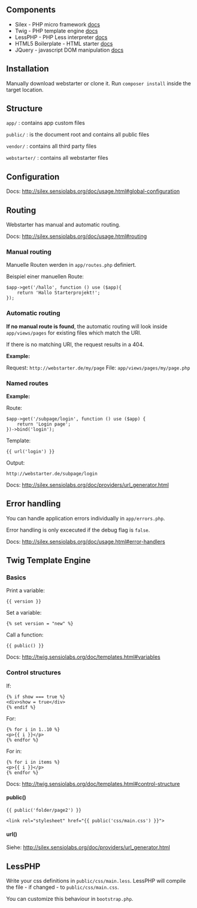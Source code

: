 ## Components

  * Silex - PHP micro framework [docs](http://silex.sensiolabs.org/)
  * Twig - PHP template engine [docs](http://twig.sensiolabs.org/)
  * LessPHP - PHP Less interpreter [docs](https://github.com/leafo/lessphp)
  * HTML5 Boilerplate - HTML starter [docs](http://html5boilerplate.com/)
  * JQuery - javascript DOM manipulation [docs](http://jquery.com/)

## Installation

Manually download webstarter or clone it. Run ``composer install`` inside the target location.

## Structure

``app/`` : contains app custom files

``public/`` : is the document root and contains all public files

``vendor/`` : contains all third party files

``webstarter/`` : contains all webstarter files

## Configuration

Docs: http://silex.sensiolabs.org/doc/usage.html#global-configuration

## Routing

Webstarter has manual and automatic routing.

Docs: http://silex.sensiolabs.org/doc/usage.html#routing

### Manual routing

Manuelle Routen werden in ``app/routes.php`` definiert.

Beispiel einer manuellen Route:

````
$app->get('/hallo', function () use ($app){
    return 'Hallo Starterprojekt!';
});
````

### Automatic routing

__If no manual route is found__, the automatic routing will look inside ``app/views/pages`` for existing files which match the URI.

If there is no matching URI, the request results in a 404.

__Example:__

Request: ``http://webstarter.de/my/page``
File: ``app/views/pages/my/page.php``

### Named routes

__Example:__

Route:
````
$app->get('/subpage/login', function () use ($app) {
	return 'Login page';
})->bind('login');
````

Template:
````
{{ url('login') }}
````

Output:
````
http://webstarter.de/subpage/login
````

Docs: http://silex.sensiolabs.org/doc/providers/url_generator.html

## Error handling

You can handle application errors individually in ``app/errors.php``.

Error handling is only excecuted if the debug flag is ``false``.

Docs: http://silex.sensiolabs.org/doc/usage.html#error-handlers

## Twig Template Engine

### Basics

Print a variable:
````
{{ version }}
````

Set a variable:
````
{% set version = "new" %}
````

Call a function:
````
{{ public() }}
````

Docs: http://twig.sensiolabs.org/doc/templates.html#variables

### Control structures

If:
````
{% if show === true %}
<div>show = true</div>
{% endif %}
````

For:
````
{% for i in 1..10 %}
<p>{{ i }}</p>
{% endfor %}
````

For in:
````
{% for i in items %}
<p>{{ i }}</p>
{% endfor %}
````

Docs: http://twig.sensiolabs.org/doc/templates.html#control-structure

#### public()

````
{{ public('folder/page2') }}
````

````
<link rel="stylesheet" href="{{ public('css/main.css') }}">
````

#### url()

Siehe: http://silex.sensiolabs.org/doc/providers/url_generator.html

## LessPHP

Write your css definitions in ``public/css/main.less``. LessPHP will compile the file - if changed - to ``public/css/main.css``.

You can customize this behaviour in ``bootstrap.php``.